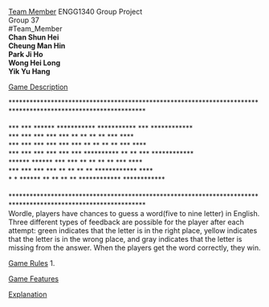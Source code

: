 [Team Member](#Team_Member)
ENGG1340 Group Project <br />
Group 37 <br />
#Team_Member <br />
**Chan Shun Hei** <br />
**Cheung Man Hin** <br />
**Park Ji Ho** <br />
**Wong Hei Long** <br />
**Yik Yu Hang** <br />

[Game Description](#Game_Description)

**************************************************************************************************************  <br />
                                                                                                                <br />
***                   ***        ******          ***********     ***********  ***            ************       <br />
 ***       ***       ***      ***      ***       **       **     **       **  ***            ****               <br />
  ***    *** ***    ***     ***          ***     **       **     **       **  ***            ****               <br />
   ***  ***   ***  ***      ***          ***     **********      **      **   ***            ************       <br />
    ******     ******       ***          ***     **       **     **     **    ***            ****               <br />
      ***       ***           ***       ***      **        **    **   **      ************   ****               <br />
       *         *               ******          **         **   ** **        ************   ************       <br />
                                                                                                                <br />
**************************************************************************************************************  <br />
Wordle, players have chances to guess a word(five to nine letter) in English. Three different types of feedback are possible for the player after each attempt: green indicates that the letter is in the right place, yellow indicates that the letter is in the wrong place, and gray indicates that the letter is missing from the answer. When the players get the word correctly, they win.

[Game Rules](#Game_Rules)
1.

[Game Features](#Game_Feature)


[Explanation](#Explanation)
